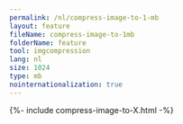 ```yaml
---
permalink: /nl/compress-image-to-1-mb
layout: feature
fileName: compress-image-to-1mb
folderName: feature
tool: imgcompression
lang: nl
size: 1024
type: mb
nointernationalization: true
---
```

{%- include compress-image-to-X.html -%}
      